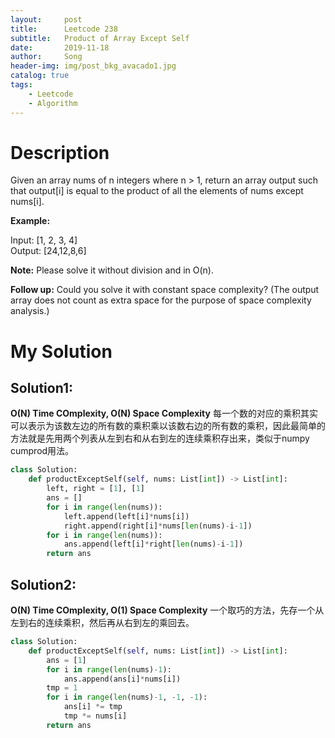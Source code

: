 ```yaml
---
layout:     post
title:      Leetcode 238
subtitle:   Product of Array Except Self
date:       2019-11-18
author:     Song
header-img: img/post_bkg_avacado1.jpg
catalog: true
tags:
    - Leetcode
    - Algorithm
---
```


# Description
Given an array nums of n integers where n > 1, return an array output such that output[i] is equal to the product of all the elements of nums except nums[i].

**Example:**

Input: [1, 2, 3, 4]<br>
Output: [24,12,8,6]

**Note:**
Please solve it without division and in O(n).

**Follow up:**
Could you solve it with constant space complexity? (The output array does not count as extra space for the purpose of space complexity analysis.)

# My Solution

## Solution1: 
**O(N) Time COmplexity, O(N) Space Complexity**
每一个数的对应的乘积其实可以表示为该数左边的所有数的乘积乘以该数右边的所有数的乘积，因此最简单的方法就是先用两个列表从左到右和从右到左的连续乘积存出来，类似于numpy cumprod用法。
```python
class Solution:
    def productExceptSelf(self, nums: List[int]) -> List[int]:
        left, right = [1], [1]
        ans = []
        for i in range(len(nums)):
            left.append(left[i]*nums[i])
            right.append(right[i]*nums[len(nums)-i-1])
        for i in range(len(nums)):
            ans.append(left[i]*right[len(nums)-i-1])
        return ans
```
## Solution2:
**O(N) Time COmplexity, O(1) Space Complexity**
一个取巧的方法，先存一个从左到右的连续乘积，然后再从右到左的乘回去。
```python
class Solution:
    def productExceptSelf(self, nums: List[int]) -> List[int]:
        ans = [1]
        for i in range(len(nums)-1):
            ans.append(ans[i]*nums[i])
        tmp = 1
        for i in range(len(nums)-1, -1, -1):
            ans[i] *= tmp
            tmp *= nums[i]
        return ans
```
